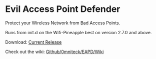 # Evil Access Point Defender
Protect your Wireless Network from Bad Access Points.

Runs from init.d on the Wifi-Pineapple best on version 2.7.0 and above.

Download: <a target="_blank" href="https://github.com/0mniteck/EAPD/archive/master.zip">Current Release</a>

Check out the wiki: <a target="_blank" href="https://github.com/0mniteck/EAPD/wiki/Wiki">Github/0mniteck/EAPD/Wiki</a>
